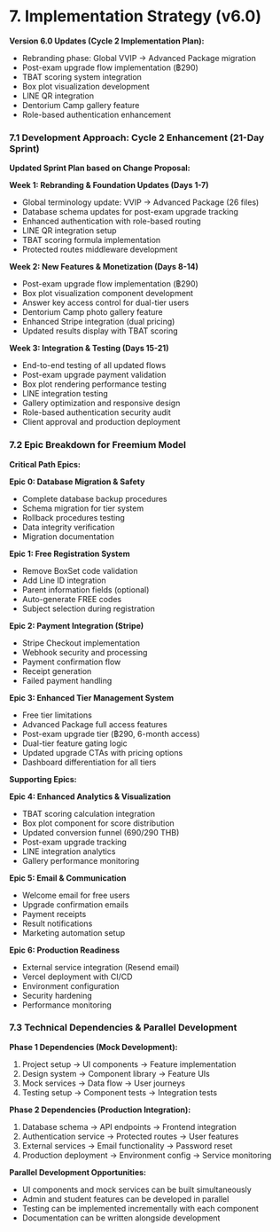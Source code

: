 # 7. Implementation Strategy (v6.0)

**Version 6.0 Updates (Cycle 2 Implementation Plan):**
- Rebranding phase: Global VVIP → Advanced Package migration
- Post-exam upgrade flow implementation (฿290)
- TBAT scoring system integration
- Box plot visualization development
- LINE QR integration
- Dentorium Camp gallery feature
- Role-based authentication enhancement

### 7.1 Development Approach: Cycle 2 Enhancement (21-Day Sprint)

**Updated Sprint Plan based on Change Proposal:**

**Week 1: Rebranding & Foundation Updates (Days 1-7)**
- Global terminology update: VVIP → Advanced Package (26 files)
- Database schema updates for post-exam upgrade tracking
- Enhanced authentication with role-based routing
- LINE QR integration setup
- TBAT scoring formula implementation
- Protected routes middleware development

**Week 2: New Features & Monetization (Days 8-14)**
- Post-exam upgrade flow implementation (฿290)
- Box plot visualization component development
- Answer key access control for dual-tier users
- Dentorium Camp photo gallery feature
- Enhanced Stripe integration (dual pricing)
- Updated results display with TBAT scoring

**Week 3: Integration & Testing (Days 15-21)**
- End-to-end testing of all updated flows
- Post-exam upgrade payment validation
- Box plot rendering performance testing
- LINE integration testing
- Gallery optimization and responsive design
- Role-based authentication security audit
- Client approval and production deployment

### 7.2 Epic Breakdown for Freemium Model

**Critical Path Epics:**

**Epic 0: Database Migration & Safety**
- Complete database backup procedures
- Schema migration for tier system
- Rollback procedures testing
- Data integrity verification
- Migration documentation

**Epic 1: Free Registration System**
- Remove BoxSet code validation
- Add Line ID integration
- Parent information fields (optional)
- Auto-generate FREE codes
- Subject selection during registration

**Epic 2: Payment Integration (Stripe)**
- Stripe Checkout implementation
- Webhook security and processing
- Payment confirmation flow
- Receipt generation
- Failed payment handling

**Epic 3: Enhanced Tier Management System**
- Free tier limitations
- Advanced Package full access features
- Post-exam upgrade tier (฿290, 6-month access)
- Dual-tier feature gating logic
- Updated upgrade CTAs with pricing options
- Dashboard differentiation for all tiers

**Supporting Epics:**

**Epic 4: Enhanced Analytics & Visualization**
- TBAT scoring calculation integration
- Box plot component for score distribution
- Updated conversion funnel (690/290 THB)
- Post-exam upgrade tracking
- LINE integration analytics
- Gallery performance monitoring

**Epic 5: Email & Communication**
- Welcome email for free users
- Upgrade confirmation emails
- Payment receipts
- Result notifications
- Marketing automation setup

**Epic 6: Production Readiness**
- External service integration (Resend email)
- Vercel deployment with CI/CD
- Environment configuration
- Security hardening
- Performance monitoring

### 7.3 Technical Dependencies & Parallel Development

**Phase 1 Dependencies (Mock Development):**
1. Project setup → UI components → Feature implementation
2. Design system → Component library → Feature UIs
3. Mock services → Data flow → User journeys
4. Testing setup → Component tests → Integration tests

**Phase 2 Dependencies (Production Integration):**
1. Database schema → API endpoints → Frontend integration
2. Authentication service → Protected routes → User features
3. External services → Email functionality → Password reset
4. Production deployment → Environment config → Service monitoring

**Parallel Development Opportunities:**
- UI components and mock services can be built simultaneously
- Admin and student features can be developed in parallel
- Testing can be implemented incrementally with each component
- Documentation can be written alongside development
